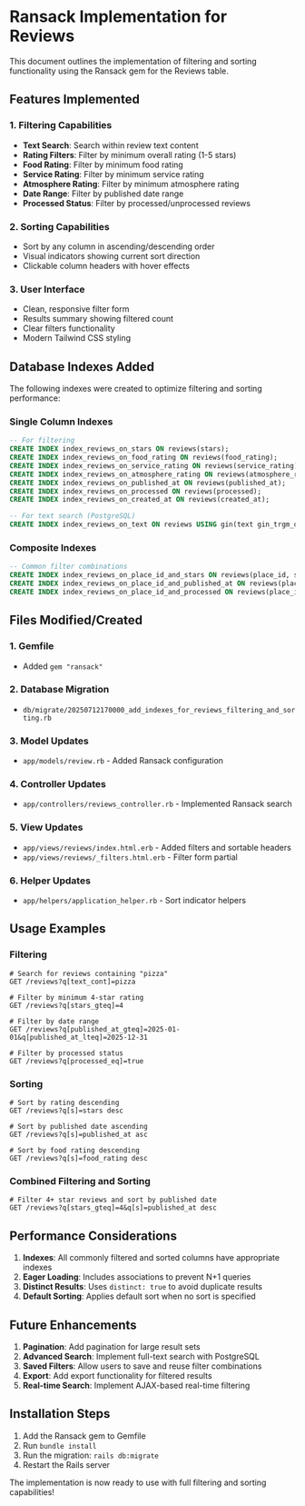 # Ransack Implementation for Reviews

This document outlines the implementation of filtering and sorting functionality using the Ransack gem for the Reviews table.

## Features Implemented

### 1. Filtering Capabilities
- **Text Search**: Search within review text content
- **Rating Filters**: Filter by minimum overall rating (1-5 stars)
- **Food Rating**: Filter by minimum food rating
- **Service Rating**: Filter by minimum service rating  
- **Atmosphere Rating**: Filter by minimum atmosphere rating
- **Date Range**: Filter by published date range
- **Processed Status**: Filter by processed/unprocessed reviews

### 2. Sorting Capabilities
- Sort by any column in ascending/descending order
- Visual indicators showing current sort direction
- Clickable column headers with hover effects

### 3. User Interface
- Clean, responsive filter form
- Results summary showing filtered count
- Clear filters functionality
- Modern Tailwind CSS styling

## Database Indexes Added

The following indexes were created to optimize filtering and sorting performance:

### Single Column Indexes
```sql
-- For filtering
CREATE INDEX index_reviews_on_stars ON reviews(stars);
CREATE INDEX index_reviews_on_food_rating ON reviews(food_rating);
CREATE INDEX index_reviews_on_service_rating ON reviews(service_rating);
CREATE INDEX index_reviews_on_atmosphere_rating ON reviews(atmosphere_rating);
CREATE INDEX index_reviews_on_published_at ON reviews(published_at);
CREATE INDEX index_reviews_on_processed ON reviews(processed);
CREATE INDEX index_reviews_on_created_at ON reviews(created_at);

-- For text search (PostgreSQL)
CREATE INDEX index_reviews_on_text ON reviews USING gin(text gin_trgm_ops);
```

### Composite Indexes
```sql
-- Common filter combinations
CREATE INDEX index_reviews_on_place_id_and_stars ON reviews(place_id, stars);
CREATE INDEX index_reviews_on_place_id_and_published_at ON reviews(place_id, published_at);
CREATE INDEX index_reviews_on_place_id_and_processed ON reviews(place_id, processed);
```

## Files Modified/Created

### 1. Gemfile
- Added `gem "ransack"`

### 2. Database Migration
- `db/migrate/20250712170000_add_indexes_for_reviews_filtering_and_sorting.rb`

### 3. Model Updates
- `app/models/review.rb` - Added Ransack configuration

### 4. Controller Updates
- `app/controllers/reviews_controller.rb` - Implemented Ransack search

### 5. View Updates
- `app/views/reviews/index.html.erb` - Added filters and sortable headers
- `app/views/reviews/_filters.html.erb` - Filter form partial

### 6. Helper Updates
- `app/helpers/application_helper.rb` - Sort indicator helpers

## Usage Examples

### Filtering
```
# Search for reviews containing "pizza"
GET /reviews?q[text_cont]=pizza

# Filter by minimum 4-star rating
GET /reviews?q[stars_gteq]=4

# Filter by date range
GET /reviews?q[published_at_gteq]=2025-01-01&q[published_at_lteq]=2025-12-31

# Filter by processed status
GET /reviews?q[processed_eq]=true
```

### Sorting
```
# Sort by rating descending
GET /reviews?q[s]=stars desc

# Sort by published date ascending
GET /reviews?q[s]=published_at asc

# Sort by food rating descending
GET /reviews?q[s]=food_rating desc
```

### Combined Filtering and Sorting
```
# Filter 4+ star reviews and sort by published date
GET /reviews?q[stars_gteq]=4&q[s]=published_at desc
```

## Performance Considerations

1. **Indexes**: All commonly filtered and sorted columns have appropriate indexes
2. **Eager Loading**: Includes associations to prevent N+1 queries
3. **Distinct Results**: Uses `distinct: true` to avoid duplicate results
4. **Default Sorting**: Applies default sort when no sort is specified

## Future Enhancements

1. **Pagination**: Add pagination for large result sets
2. **Advanced Search**: Implement full-text search with PostgreSQL
3. **Saved Filters**: Allow users to save and reuse filter combinations
4. **Export**: Add export functionality for filtered results
5. **Real-time Search**: Implement AJAX-based real-time filtering

## Installation Steps

1. Add the Ransack gem to Gemfile
2. Run `bundle install`
3. Run the migration: `rails db:migrate`
4. Restart the Rails server

The implementation is now ready to use with full filtering and sorting capabilities! 